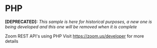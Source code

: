 # PHP

**[DEPRECATED]:** *This sample is here for historical purposes, a new one is being developed and this one will be removed when it is complete*

Zoom REST API's using PHP
Visit https://zoom.us/developer for more details
